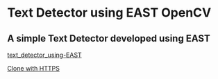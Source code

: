 # Text Detector using EAST OpenCV



A simple Text Detector developed using EAST 
---
[text_detector_using-EAST](https://github.com/misbah4064/text_detector_using-EAST)

[Clone with HTTPS](https://github.com/misbah4064/text_detector_using-EAST.git)

